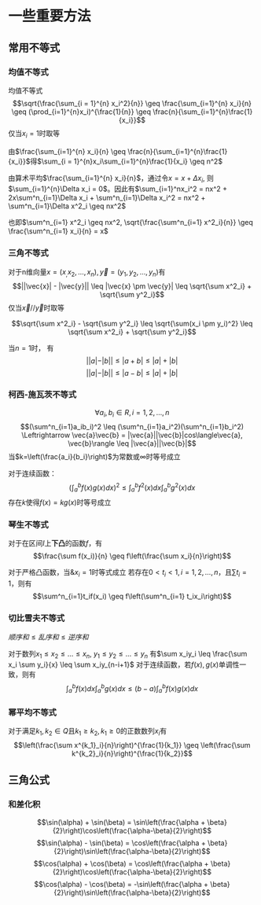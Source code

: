 # 一些重要方法

## 常用不等式

### 均值不等式

均值不等式
$$\sqrt{\frac{\sum_{i = 1}^{n} x_i^2}{n}} \geq \frac{\sum_{i=1}^{n} x_i}{n} \geq (\prod_{i=1}^{n}x_i)^{\frac{1}{n}} \geq \frac{n}{\sum_{i=1}^{n}\frac{1}{x_i}}$$
仅当$x_i = 1$时取等

由$\frac{\sum_{i=1}^{n} x_i}{n} \geq \frac{n}{\sum_{i=1}^{n}\frac{1}{x_i}}$得$\sum_{i = 1}^{n}x_i\sum_{i=1}^{n}\frac{1}{x_i} \geq n^2$

由算术平均$\frac{\sum_{i=1}^{n} x_i}{n}$，通过令$x = x + \Delta x_i$, 则$\sum_{i=1}^{n}\Delta x_i = 0$。因此有$\sum_{i=1}^nx_i^2 = nx^2 + 2x\sum^n_{i=1}\Delta x_i + \sum^n_{i=1}\Delta x_i^2 = nx^2 + \sum^n_{i=1}\Delta x^2_i \geq nx^2$

也即$\sum^n_{i=1} x^2_i \geq nx^2, \sqrt{\frac{\sum^n_{i=1} x^2_i}{n}} \geq \frac{\sum^n_{i=1} x_i}{n} = x$

### 三角不等式

对于n维向量$x = (x_, x_2, \dots, x_n), \vec y = (y_1, y_2, \dots, y_n)$有$$||\vec{x}| - |\vec{y}|| \leq |\vec{x} \pm \vec{y}| \leq \sqrt{\sum x^2_i} + \sqrt{\sum y^2_i}$$
仅当$\vec{x} // \vec{y}$时取等

$$\sqrt{\sum x^2_i} - \sqrt{\sum y^2_i} \leq \sqrt{\sum(x_i \pm y_i)^2} \leq \sqrt{\sum x^2_i} + \sqrt{\sum y^2_i}$$

当$n = 1$时， 有
$$||a|-|b|| \leq |a+b| \leq |a| + |b|$$
$$||a|-|b|| \leq |a-b| \leq |a| + |b|$$

### 柯西-施瓦茨不等式

$$\forall a_i, b_i \in R, i = 1, 2, \dots, n$$
$$(\sum^n_{i=1}a_ib_i)^2 \leq (\sum^n_{i=1}a_i^2)(\sum^n_{i=1}b_i^2) \Leftrightarrow \vec{a}\vec{b} = |\vec{a}||\vec{b}|cos\langle\vec{a}, \vec{b}\rangle \leq |\vec{a}||\vec{b}|$$
当$k=\left(\frac{a_i}{b_i}\right)$为常数或$\infty$时等号成立

对于连续函数：
$$(\int^b_a f(x)g(x)dx)^2 \leq \int^b_a f^2(x)dx \int^b_ag^2(x)dx$$
存在$k$使得$f(x) = kg(x)$时等号成立

### 琴生不等式

对于在区间$I$上**下凸**的函数$f$，有$$\frac{\sum f(x_i)}{n} \geq f\left(\frac{\sum x_i}{n}\right)$$

对于严格凸函数，当$\&x_i=1$时等式成立
若存在$0<t_i<1, i=1, 2, \dots, n$，且$\sum t_i=1$，则有$$\sum^n_{i=1}t_if(x_i) \geq f\left(\sum^n_{i=1} t_ix_i\right)$$

### 切比雪夫不等式

$顺序和 \leq 乱序和 \leq 逆序和$

对于数列$x_1 \leq x_2 \leq \dots \leq x_n$, $y_1 \leq y_2 \leq \dots \leq y_n$
有$\sum x_iy_i \leq \frac{\sum x_i \sum y_i}{x} \leq \sum x_iy_{n-i+1}$
对于连续函数，若$f(x), g(x)$单调性一致，则有$$\int^b_af(x)dx \int^b_ag(x)dx \leq (b-a)\int^b_af(x)g(x)dx$$

### 幂平均不等式

对于满足$k_1, k_2 \in Q$且$k_1 \geq k_2, k_1 \geq 0$的正数数列$x_i$有$$\left(\frac{\sum x^{k_1}_i}{n}\right)^{\frac{1}{k_1}} \geq \left(\frac{\sum k^{k_2}_i}{n}\right)^{\frac{1}{k_2}}$$

## 三角公式

### 和差化积

$$\sin(\alpha) + \sin(\beta) = \sin\left(\frac{\alpha + \beta}{2}\right)\cos\left(\frac{\alpha-\beta}{2}\right)$$
$$\sin(\alpha) - \sin(\beta) = \cos\left(\frac{\alpha + \beta}{2}\right)\sin\left(\frac{\alpha-\beta}{2}\right)$$
$$\cos(\alpha) + \cos(\beta) = \cos\left(\frac{\alpha + \beta}{2}\right)\cos\left(\frac{\alpha-\beta}{2}\right)$$
$$\cos(\alpha) - \cos(\beta) = -\sin\left(\frac{\alpha + \beta}{2}\right)\sin\left(\frac{\alpha-\beta}{2}\right)$$

